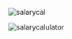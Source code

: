 ![salarycal](https://user-images.githubusercontent.com/82468072/138599403-70a1932d-d142-40d1-bccc-d6168bc67ef6.PNG)

![salarycalulator](https://user-images.githubusercontent.com/82468072/138599406-5b1c7479-cd25-42cc-bbb3-d48bbac639f6.PNG)
